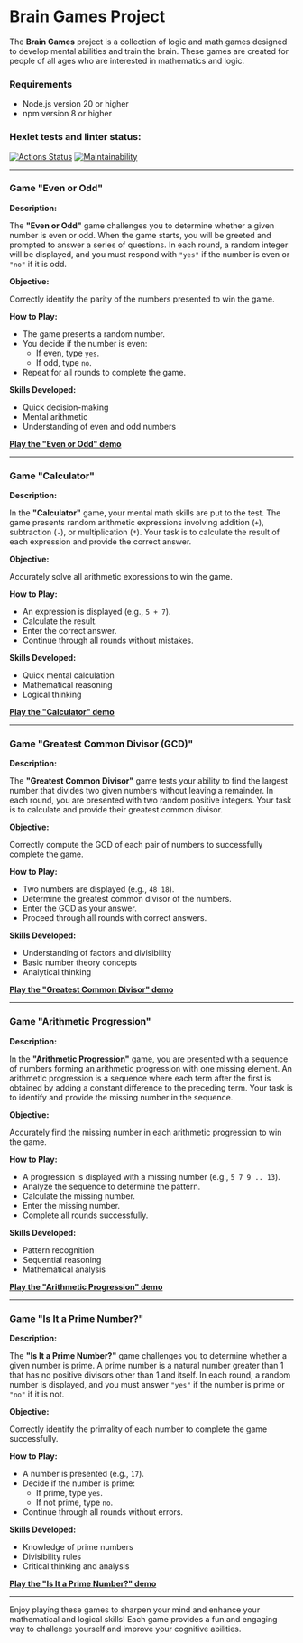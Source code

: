 # Brain Games Project

The **Brain Games** project is a collection of logic and math games designed to develop mental abilities and train the brain. These games are created for people of all ages who are interested in mathematics and logic.

### Requirements

- Node.js version 20 or higher
- npm version 8 or higher

### Hexlet tests and linter status:

[![Actions Status](https://github.com/nst12/frontend-project-44/actions/workflows/hexlet-check.yml/badge.svg)](https://github.com/nst12/frontend-project-44/actions)
[![Maintainability](https://api.codeclimate.com/v1/badges/9a27f32afa00f93f5b43/maintainability)](https://codeclimate.com/github/nst12/frontend-project-44/maintainability)

---

### Game "Even or Odd"

**Description:**

The **"Even or Odd"** game challenges you to determine whether a given number is even or odd. When the game starts, you will be greeted and prompted to answer a series of questions. In each round, a random integer will be displayed, and you must respond with `"yes"` if the number is even or `"no"` if it is odd.

**Objective:**

Correctly identify the parity of the numbers presented to win the game.

**How to Play:**

- The game presents a random number.
- You decide if the number is even:
  - If even, type `yes`.
  - If odd, type `no`.
- Repeat for all rounds to complete the game.

**Skills Developed:**

- Quick decision-making
- Mental arithmetic
- Understanding of even and odd numbers

[**Play the "Even or Odd" demo**](https://asciinema.org/a/g9haU0JSVZGw4v9W359EzJt1C)

---

### Game "Calculator"

**Description:**

In the **"Calculator"** game, your mental math skills are put to the test. The game presents random arithmetic expressions involving addition (`+`), subtraction (`-`), or multiplication (`*`). Your task is to calculate the result of each expression and provide the correct answer.

**Objective:**

Accurately solve all arithmetic expressions to win the game.

**How to Play:**

- An expression is displayed (e.g., `5 + 7`).
- Calculate the result.
- Enter the correct answer.
- Continue through all rounds without mistakes.

**Skills Developed:**

- Quick mental calculation
- Mathematical reasoning
- Logical thinking

[**Play the "Calculator" demo**](https://asciinema.org/a/oFrp04c6vtmJ6YSdorugkNlWc)

---

### Game "Greatest Common Divisor (GCD)"

**Description:**

The **"Greatest Common Divisor"** game tests your ability to find the largest number that divides two given numbers without leaving a remainder. In each round, you are presented with two random positive integers. Your task is to calculate and provide their greatest common divisor.

**Objective:**

Correctly compute the GCD of each pair of numbers to successfully complete the game.

**How to Play:**

- Two numbers are displayed (e.g., `48 18`).
- Determine the greatest common divisor of the numbers.
- Enter the GCD as your answer.
- Proceed through all rounds with correct answers.

**Skills Developed:**

- Understanding of factors and divisibility
- Basic number theory concepts
- Analytical thinking

[**Play the "Greatest Common Divisor" demo**](https://asciinema.org/a/L8I5QeIg80imCPMTHnS4mwXvw)

---

### Game "Arithmetic Progression"

**Description:**

In the **"Arithmetic Progression"** game, you are presented with a sequence of numbers forming an arithmetic progression with one missing element. An arithmetic progression is a sequence where each term after the first is obtained by adding a constant difference to the preceding term. Your task is to identify and provide the missing number in the sequence.

**Objective:**

Accurately find the missing number in each arithmetic progression to win the game.

**How to Play:**

- A progression is displayed with a missing number (e.g., `5 7 9 .. 13`).
- Analyze the sequence to determine the pattern.
- Calculate the missing number.
- Enter the missing number.
- Complete all rounds successfully.

**Skills Developed:**

- Pattern recognition
- Sequential reasoning
- Mathematical analysis

[**Play the "Arithmetic Progression" demo**](https://asciinema.org/a/nZjO48JfozKpDrj4NtigCq9Y9)

---

### Game "Is It a Prime Number?"

**Description:**

The **"Is It a Prime Number?"** game challenges you to determine whether a given number is prime. A prime number is a natural number greater than 1 that has no positive divisors other than 1 and itself. In each round, a random number is displayed, and you must answer `"yes"` if the number is prime or `"no"` if it is not.

**Objective:**

Correctly identify the primality of each number to complete the game successfully.

**How to Play:**

- A number is presented (e.g., `17`).
- Decide if the number is prime:
  - If prime, type `yes`.
  - If not prime, type `no`.
- Continue through all rounds without errors.

**Skills Developed:**

- Knowledge of prime numbers
- Divisibility rules
- Critical thinking and analysis

[**Play the "Is It a Prime Number?" demo**](https://asciinema.org/a/PLEa3paEgTp2oIBNjfmEwVx2o)

---

Enjoy playing these games to sharpen your mind and enhance your mathematical and logical skills! Each game provides a fun and engaging way to challenge yourself and improve your cognitive abilities.
